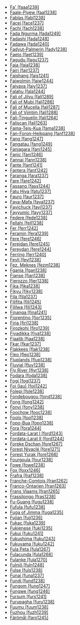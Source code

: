 - [Fa' [faaa1239]](tree/atla1278/volt1241/benu1247/bant1294/sout3152/wide1239/narr1282/mbam1249/bami1239/fefe1239/cent2037/faaa1239/faaa1239.ini)
- [Faale-Piyew [faal1238]](tree/atla1278/volt1241/nort3149/came1255/mbum1257/nort2773/tupu1245/tupu1244/faal1238/faal1238.ini)
- [Fablas [fabl1238]](tree/indo1319/ital1284/lati1262/lati1263/impe1234/roma1334/ital1285/west2813/shif1234/nort3208/gall1280/oila1234/cent2283/macr1273/circ1240/hait1244/fabl1238/fabl1238.ini)
- [Facei [face1237]](tree/aust1307/nucl1752/mala1545/cent2237/cent2245/cent2254/west2817/buru1321/sula1247/sula1248/sula1245/face1237/face1237.ini)
- [Fachi [fach1238]](tree/saha1256/west2505/kanu1279/kanu1281/east2718/bilm1238/fach1238/fach1238.ini)
- [Fada Ngurma [fada1249]](tree/atla1278/nort3146/nort3148/peul1234/fula1264/fula1269/west2454/fada1249/fada1249.ini)
- [Fadashi [fada1248]](tree/bert1248/fada1248/fada1248.ini)
- [Fadawa [fada1240]](tree/saha1256/west2505/kanu1279/kanu1281/cent2050/fada1240/fada1240.ini)
- [Fadyut-Palmerin [fady1238]](tree/atla1278/nort3146/nort3148/peul1234/sere1260/fady1238/fady1238.ini)
- [Faeto [faet1239]](tree/indo1319/ital1284/lati1262/lati1263/impe1234/roma1334/ital1285/west2813/shif1234/nort3208/gall1280/oila1234/fran1269/fran1260/faet1239/faet1239.ini)
- [Fagudu [fagu1237]](tree/aust1307/nucl1752/mala1545/cent2237/cent2245/cent2254/west2817/buru1321/sula1247/sula1248/sula1245/fagu1237/fagu1237.ini)
- [Faia [faia1238]](tree/lake1255/tari1255/west2582/fayu1239/kiri1256/faia1238/faia1238.ini)
- [Fairi [fair1237]](tree/aust1307/nucl1752/mala1545/cent2237/east2712/sout2850/sout3229/cend1238/biak1249/biak1250/biak1248/fair1237/fair1237.ini)
- [Faishang [fais1241]](tree/afro1255/chad1250/west2785/west2790/west2712/warj1254/miya1266/fais1241/fais1241.ini)
- [Faiwolmin [faiw1244]](tree/nucl1709/cent2116/awyu1265/okok1235/okkk1242/moun1253/faiw1243/faiw1244/faiw1244.ini)
- [Faiyava [faiy1237]](tree/aust1307/nucl1752/mala1545/cent2237/east2712/ocea1241/west2818/papu1253/nucl1744/nort2848/bwai1241/bwai1244/bwai1242/faiy1237/faiy1237.ini)
- [Falahu [fala1244]](tree/aust1307/nucl1752/mala1545/cent2237/cent2245/cent2254/west2817/buru1321/sula1247/sula1248/sula1245/fala1244/fala1244.ini)
- [Fali of Jilvu [fali1289]](tree/afro1255/chad1250/bium1280/sout3145/bium1271/bata1316/fali1290/gude1246/fali1289/fali1289.ini)
- [Fali of Mubi [fali1286]](tree/afro1255/chad1250/bium1280/sout3145/bium1271/bata1316/fali1290/gude1246/fali1286/fali1286.ini)
- [Fali of Mucella [fali1287]](tree/afro1255/chad1250/bium1280/sout3145/bium1271/bata1316/fali1290/gude1246/fali1287/fali1287.ini)
- [Fali of Vimtim [fali1288]](tree/afro1255/chad1250/bium1280/sout3145/bium1271/bata1316/fali1290/gude1246/fali1288/fali1288.ini)
- [Fali-Tinguelin [fali1264]](tree/atla1278/volt1241/unun9902/adam1254/sout2782/fali1264/fali1264.ini)
- [Faliscan [fali1263]](tree/indo1319/ital1284/lati1262/fali1291/fali1263/fali1263.ini)
- [Fama-Teis-Kua [fama1238]](tree/kadu1256/cent2229/east2424/kron1241/fama1238/fama1238.ini)
- [Fan-Foron-Heikpang [fanf1238]](tree/atla1278/volt1241/benu1247/benu1248/bero1241/iten1244/bero1242/fanf1238/fanf1238.ini)
- [Fang [fang1247]](tree/atla1278/volt1241/benu1247/bant1294/sout3152/narr1281/bant1295/yaun1239/fang1246/fang1247/fang1247.ini)
- [Fangatau [fang1249]](tree/aust1307/nucl1752/mala1545/cent2237/east2712/ocea1241/cent2060/east2445/poly1242/nucl1485/nort3246/solo1260/cent2298/east2449/cent2062/tuam1242/fang1249/fang1249.ini)
- [Faniagara [fani1245]](tree/atla1278/volt1241/nort3149/gura1261/samu1243/wara1292/fani1245/fani1245.ini)
- [Fanic [fani1246]](tree/nucl1709/fini1244/huon1246/east2705/dedu1240/fani1246/fani1246.ini)
- [Fannai [fann1238]](tree/sino1245/kuki1245/kuki1246/cent2005/mizo1244/lush1249/fann1238/fann1238.ini)
- [Fante [fant1241]](tree/atla1278/volt1241/kwav1236/nyoa1234/poto1254/tano1248/cent2262/akan1251/akan1250/fant1241/fant1241.ini)
- [Fantera [fant1242]](tree/atla1278/volt1241/nort3149/senu1239/sout3153/nafa1258/fant1242/fant1242.ini)
- [Faranga [fara1237]](tree/maba1274/maba1275/maba1276/nucl1441/kend1253/fara1237/fara1237.ini)
- [Fare [fare1242]](tree/cent2225/memb1239/mang1425/lese1245/lese1243/fare1242/fare1242.ini)
- [Fassano [fass1244]](tree/indo1319/ital1284/lati1262/lati1263/impe1234/roma1334/ital1285/west2813/shif1234/nort3208/gall1280/ladi1250/fass1244/fass1244.ini)
- [Fatu Hiva [fatu1237]](tree/aust1307/nucl1752/mala1545/cent2237/east2712/ocea1241/cent2060/east2445/poly1242/nucl1485/nort3246/solo1260/cent2298/east2449/cent2062/marq1246/sout2866/fatu1237/fatu1237.ini)
- [Fauro [faur1237]](tree/aust1307/nucl1752/mala1545/cent2237/east2712/ocea1241/west2818/meso1253/newi1242/stge1234/nort3225/mono1280/mono1273/faur1237/faur1237.ini)
- [Faya-Mafa [faya1237]](tree/aust1307/nucl1752/mala1545/cent2237/east2712/sout2850/sout3229/raja1255/sout3231/cent2270/sawa1247/faya1237/faya1237.ini)
- [Fayichuck [fayi1237]](tree/aust1307/nucl1752/mala1545/cent2237/east2712/ocea1241/micr1243/micr1244/cent2276/west2844/pona1247/truk1243/nucl1749/cent2290/east2764/mort1238/chuu1238/fayi1237/fayi1237.ini)
- [Fayyumic [fayy1237]](tree/afro1255/egyp1245/copt1239/midd1332/fayy1237/fayy1237.ini)
- [Federe [fede1238]](tree/afro1255/chad1250/west2785/west2790/west2712/warj1254/miya1266/fede1238/fede1238.ini)
- [Fellahi [fell1238]](tree/afro1255/semi1276/west2786/cent2236/arab1394/arab1395/leva1239/sout3123/fell1238/fell1238.ini)
- [Fer [ferr1242]](tree/atla1278/volt1241/benu1247/kain1275/cent2242/duka1247/duka1250/main1281/kagf1238/ferr1242/ferr1242.ini)
- [Feramin [fera1239]](tree/nucl1709/cent2116/awyu1265/okok1235/okkk1242/moun1253/tele1256/fera1239/fera1239.ini)
- [Fere [fere1246]](tree/atla1278/volt1241/nort3149/gura1261/cent2243/sout3164/grus1239/nort2782/nuna1234/kase1253/fere1246/fere1246.ini)
- [Ferejdan [fere1245]](tree/kart1248/geor1252/geor1253/nucl1302/fere1245/fere1245.ini)
- [Fereydan [fere1244]](tree/kart1248/geor1252/geor1253/nucl1302/fere1244/fere1244.ini)
- [Ferring [ferr1240]](tree/indo1319/germ1287/nort3152/west2793/nort3175/angl1264/fris1239/nort2626/ferr1240/ferr1240.ini)
- [Feyli [feyl1238]](tree/indo1319/indo1320/iran1269/cent2317/cent2318/nort3177/laki1246/kurd1259/sout2640/feyl1238/feyl1238.ini)
- [Fez. Meknes [fezm1238]](tree/afro1255/semi1276/west2786/cent2236/arab1394/arab1395/nort3191/moro1295/moro1292/fezm1238/fezm1238.ini)
- [Fganja [fgan1238]](tree/atla1278/nort3146/cent2230/bakk1238/bala1300/bala1302/fgan1238/fgan1238.ini)
- [Fianse [fian1238]](tree/atla1278/volt1241/kwav1236/nyoa1234/poto1254/tano1248/cent2262/akan1251/wasa1244/fian1238/fian1238.ini)
- [Fierozzo [fier1238]](tree/indo1319/germ1287/nort3152/west2793/high1286/midd1349/mode1258/uppe1397/baye1239/moch1255/fier1238/fier1238.ini)
- [Fika [fika1238]](tree/unat1236/afro1259/daza1244/fika1238/fika1238.ini)
- [Fikyu [fiky1238]](tree/atla1278/volt1241/benu1247/juku1257/kute1248/fiky1238/fiky1238.ini)
- [Fila [fila1237]](tree/aust1307/nucl1752/mala1545/cent2237/east2712/ocea1241/cent2060/east2445/poly1242/nucl1485/vanu1245/mele1252/mele1250/fila1237/fila1237.ini)
- [Filifita [fili1245]](tree/nucl1708/komb1276/arap1279/mufi1239/mufi1238/fili1245/fili1245.ini)
- [Fililwa [fili1243]](tree/atla1278/volt1241/benu1247/bant1294/sout3152/narr1281/east2731/bwil1246/sabi1248/tumb1251/tumb1252/tumb1250/fili1243/fili1243.ini)
- [Finanga [fina1241]](tree/mand1469/west2780/mand1431/cent2047/mand1432/mand1433/mand1434/mand1435/east2425/mani1303/maho1249/fina1241/fina1241.ini)
- [Fiorentino [fior1235]](tree/indo1319/ital1284/lati1262/lati1263/impe1234/roma1334/ital1285/ital1286/ital1287/ital1282/fior1235/fior1235.ini)
- [Firia [firi1238]](tree/mand1469/west2780/mand1431/cent2047/susu1249/yalu1240/firi1238/firi1238.ini)
- [Firozkohi [firo1239]](tree/indo1319/indo1320/iran1269/sout3157/midd1352/mode1259/fars1254/fars1255/east2745/aima1241/firo1239/firo1239.ini)
- [Fiyadikka [fiya1238]](tree/nubi1251/nobi1239/nobi1240/fiya1238/fiya1238.ini)
- [Fjaalib [fjaa1238]](tree/atla1278/nort3146/cent2230/bakk1238/bala1300/bala1302/fjaa1238/fjaa1238.ini)
- [Fkar [fkar1237]](tree/west1493/sout1499/tehi1237/fkar1237/fkar1237.ini)
- [Flakkees [flak1238]](tree/indo1319/germ1287/nort3152/west2793/fran1268/wese1235/macr1270/midd1347/mode1257/zeeu1238/flak1238/flak1238.ini)
- [Fleo [fleo1238]](tree/atla1278/volt1241/krua1234/west2485/weea1234/guer1244/guer1240/weso1238/fleo1238/fleo1238.ini)
- [Fluplands [flup1238]](tree/indo1319/germ1287/nort3152/west2793/fran1268/wese1235/macr1270/midd1347/mode1257/zeeu1238/flup1238/flup1238.ini)
- [Fluvial [fluv1238]](tree/atla1278/nort3146/cent2230/bakk1238/jool1234/jola1264/fhjo1234/jola1262/fluv1238/fluv1238.ini)
- [Fly River [flyr1238]](tree/tabo1241/flyr1238/flyr1238.ini)
- [Fodara [foda1238]](tree/atla1278/volt1241/nort3149/senu1239/cent2244/ceba1235/foda1238/foda1238.ini)
- [Fogi [fogi1237]](tree/aust1307/nucl1752/mala1545/cent2237/cent2245/cent2254/west2817/buru1321/sula1247/buru1322/buru1303/fogi1237/fogi1237.ini)
- [Foi (Iau) [foii1242]](tree/lake1255/tari1255/cent2110/iauu1242/foii1242/foii1242.ini)
- [Folepi [fole1238]](tree/atla1278/volt1241/benu1247/bant1294/sout3152/wide1239/narr1282/momo1242/mund1338/mund1327/fole1238/fole1238.ini)
- [Fondebougou [fond1238]](tree/atla1278/volt1241/nort3149/senu1239/sout3153/tagw1240/fond1238/fond1238.ini)
- [Fong [fong1242]](tree/atla1278/volt1241/benu1247/bant1294/sout3152/narr1281/bant1295/yaun1239/ewon1241/ewon1239/fong1242/fong1242.ini)
- [Fonyi [fony1238]](tree/atla1278/nort3146/cent2230/bakk1238/jool1234/jola1264/jola1263/fony1238/fony1238.ini)
- [Foochow [fooc1238]](tree/sino1245/sini1245/minn1248/mind1253/fooc1238/fooc1238.ini)
- [Foolo [fool1238]](tree/atla1278/volt1241/nort3149/senu1239/sout3153/djim1235/fool1238/fool1238.ini)
- [Fopo-Bua [fopo1238]](tree/atla1278/volt1241/krua1234/west2485/greb1257/greb1256/nort3193/nort2810/fopo1238/fopo1238.ini)
- [Fora [fora1244]](tree/atla1278/nort3146/cent2230/bakk1238/bala1300/bala1301/fora1244/fora1244.ini)
- [Fordata-Larat I [ford1243]](tree/aust1307/nucl1752/mala1545/cent2237/cent2245/keit1238/keif1237/ford1242/ford1243/ford1243.ini)
- [Fordata-Larat II [ford1244]](tree/aust1307/nucl1752/mala1545/cent2237/cent2245/keit1238/keif1237/ford1242/ford1244/ford1244.ini)
- [Foreke Dschan [fore1267]](tree/atla1278/volt1241/benu1247/bant1294/sout3152/wide1239/narr1282/mbam1249/bami1239/yemb1246/fore1267/fore1267.ini)
- [Forest Nivaclé [fore1271]](tree/mata1289/mata1290/niva1238/fore1271/fore1271.ini)
- [Forest Yurak [fore1266]](tree/ural1272/samo1298/enet1251/nene1251/nene1249/fore1266/fore1266.ini)
- [Fourgoula [four1238]](tree/atla1278/volt1241/nort3149/senu1239/sout3153/tagw1240/four1238/four1238.ini)
- [Fowe [fowe1238]](tree/nucl1709/kain1273/goro1272/nucl1760/nucl1756/sian1257/fowe1238/fowe1238.ini)
- [Fox [foxx1246]](tree/algi1248/algo1256/east2765/foxx1245/mesk1242/foxx1246/foxx1246.ini)
- [Frafra [fraf1238]](tree/atla1278/volt1241/nort3149/gura1261/cent2243/nort2777/bwam1248/otiv1239/nucl1743/gurm1247/west2461/nucl1748/nort3234/moss1237/fraf1239/fare1241/fraf1238/fraf1238.ini)
- [Franche-Comtois [fran1262]](tree/indo1319/ital1284/lati1262/lati1263/impe1234/roma1334/ital1285/west2813/shif1234/nort3208/gall1280/oila1234/fran1269/fran1260/fran1262/fran1262.ini)
- [Franco-Ontarien [fran1263]](tree/indo1319/ital1284/lati1262/lati1263/impe1234/roma1334/ital1285/west2813/shif1234/nort3208/gall1280/oila1234/cent2283/macr1273/glob1239/stan1290/fran1263/fran1263.ini)
- [Frans Vlaams [fran1265]](tree/indo1319/germ1287/nort3152/west2793/fran1268/wese1235/macr1270/midd1347/mode1257/vlaa1240/fran1265/fran1265.ini)
- [Frassilongo [fras1238]](tree/indo1319/germ1287/nort3152/west2793/high1286/midd1349/mode1258/uppe1397/baye1239/moch1255/fras1238/fras1238.ini)
- [Fu-Guang [fugu1238]](tree/sino1245/sini1245/clas1255/midd1354/ganc1239/fugu1238/fugu1238.ini)
- [Fufula [fufu1238]](tree/atla1278/volt1241/nort3149/gura1261/cent2243/nort2777/bwam1248/otiv1239/nucl1743/gurm1247/west2461/nucl1748/nort3234/safa1246/daga1276/cent2291/sout3209/wali1263/fufu1238/fufu1238.ini)
- [Fuga of Jimma [fuga1235]](tree/gong1255/yems1235/fuga1235/fuga1235.ini)
- [Fujian [fuji1236]](tree/sino1245/sini1245/minn1248/minn1241/xiam1236/fuji1236/fuji1236.ini)
- [Fukac [fuka1239]](tree/nucl1709/fini1244/huon1246/east2705/kate1254/mape1249/fuka1239/fuka1239.ini)
- [Fukienese [fuki1235]](tree/sino1245/sini1245/minn1248/minn1241/fuki1235/fuki1235.ini)
- [Fukui [fuku1241]](tree/japo1237/japa1256/japa1258/nucl1643/west2607/hoku1242/fuku1241/fuku1241.ini)
- [Fukushima [fuku1243]](tree/japo1237/japa1256/japa1258/nucl1643/east2526/toho1244/sout2953/fuku1243/fuku1243.ini)
- [Fukuyama [fuku1242]](tree/japo1237/japa1256/japa1258/nucl1643/west2607/chug1253/fuku1242/fuku1242.ini)
- [Fula Peta [fula1267]](tree/atla1278/nort3146/nort3148/peul1234/fula1264/fula1266/pula1262/fula1267/fula1267.ini)
- [Fulacunda [fula1268]](tree/atla1278/nort3146/nort3148/peul1234/fula1264/pula1263/fula1268/fula1268.ini)
- [Fulanke [fula1270]](tree/mand1469/west2780/mand1431/cent2047/mand1432/mand1433/mand1434/mand1435/west2499/kita1248/kita1249/fula1270/fula1270.ini)
- [Fulniô [fuln1248]](tree/fuln1247/fuln1248/fuln1248.ini)
- [Fulse [fuls1238]](tree/atla1278/volt1241/nort3149/gura1261/cent2243/nort2777/koro1298/fuls1238/fuls1238.ini)
- [Funai [funa1237]](tree/aust1307/nucl1752/mala1545/cent2237/cent2245/timo1259/west2545/helo1243/funa1237/funa1237.ini)
- [Fundi [fund1238]](tree/atla1278/volt1241/benu1247/bant1294/sout3152/narr1281/east2731/nort3203/nort3209/coas1317/saba1282/swah1254/momb1256/swah1253/fund1238/fund1238.ini)
- [Fungom [fung1247]](tree/atla1278/volt1241/benu1247/bant1294/sout3152/wide1239/narr1282/ring1243/cent2275/mmen1238/fung1247/fung1247.ini)
- [Fungwe [fung1246]](tree/atla1278/volt1241/benu1247/bant1294/sout3152/narr1281/east2731/bwil1246/sabi1248/tumb1251/tumb1252/tumb1250/fung1246/fung1246.ini)
- [Fursum [furs1241]](tree/afro1255/chad1250/west2785/west2790/west2712/warj1254/miya1266/furs1241/furs1241.ini)
- [Furupagha [furu1238]](tree/ijoi1239/ijoo1239/west2446/izon1238/furu1238/furu1238.ini)
- [Fuumu [fuum1238]](tree/atla1278/volt1241/benu1247/bant1294/sout3152/narr1281/cent2260/njeb1243/teke1283/sout3192/teke1274/fuum1238/fuum1238.ini)
- [Fuzhou [fuzh1239]](tree/sino1245/sini1245/minn1248/mind1253/fuzh1239/fuzh1239.ini)
- [Färömål [faro1245]](tree/indo1319/germ1287/nort3152/nort3160/nort3266/gutn1238/faro1245/faro1245.ini)
